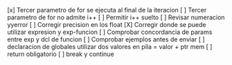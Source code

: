 
[x] Tercer parametro de for se ejecuta al final de la iteracion
[ ] Tercer parametro de for no admite i++
[ ] Permitir i++ suelto
[ ] Revisar numeracion yyerror
[ ] Corregir precision en los float
[X] Corregir donde se puede utilizar expresion y exp-funcion
[ ] Comprobar concordancia de params entre exp y dcl de funcion
[ ] Comprobar ejemplos antes de enviar
[ ] declaracion de globales utilizar dos valores en pila = valor + ptr mem
[ ] return obligatorio
[ ] break y continue
